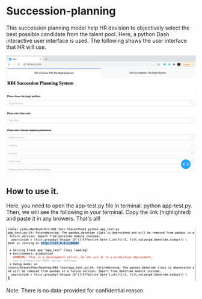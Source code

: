# Succession-planning
This succession planning model help HR devision to objectively select the best possible candidate from the talent pool. Here, a python Dash interactive user interface is used. The following shows the user interface that HR will use.

![](/image/UI.png)


## How to use it.
Here, you need to open the app-test.py file in terminal: python app-test.py. Then, we will see the following in your terminal. Copy the link (highlighted) and paste it in any browers. That's all!

![](/image/terminal.png)


Note: There is no data-provided for confidential reason.  
